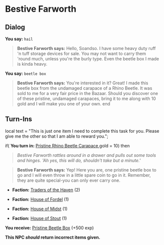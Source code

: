 # Bestive Farworth
## Dialog

**You say:** `hail`



>**Bestive Farworth says:** Hello, Soandso. I have some heavy duty ruff 'n tuff storage devices for sale. You may not want to carry them 'round much, unless you're the burly type. Even the beetle box I made is kinda heavy.

**You say:** `beetle box`



>**Bestive Farworth says:** You're interested in it?  Great!  I made this beetle box from the undamaged carapace of a Rhino Beetle. It was sold to me for a very fair price in the Bazaar. Should you discover one of these pristine, undamaged carapaces, bring it to me along with 10 gold and I will make you one of your own.
end

## Turn-Ins



local text = "This is just one item I need to complete this task for you. Please give me the other so that I am able to reward you.";



if( **You turn in:** [Pristine Rhino Beetle Carapace](/item/30662),gold = 10) then 


>*Bestive Farworth rattles around in a drawer and pulls out some tools and hinges. 'Ah yes, this will do, shouldn't take but a minute.'*


>**Bestive Farworth says:** Yep! Here you are, one pristine beetle box to go and I will even throw in a little spare coin to go in it. Remember, they are quite special-you can only ever carry one.


* __Faction:__ [Traders of the Haven](/faction/1508) (2)


* __Faction:__ [House of Fordel](/faction/1510) (1)


* __Faction:__ [House of Midst](/faction/1511) (1)


* __Faction:__ [House of Stout](/faction/1512) (1)


 **You receive:**  [Pristine Beetle Box](/item/17072) (+500 exp)

**This NPC *should* return incorrect items given.**
